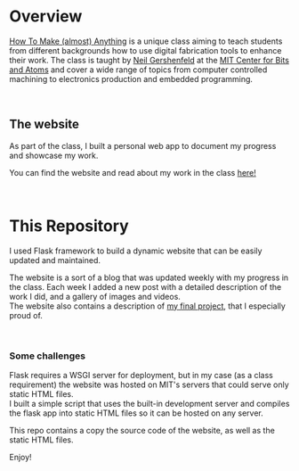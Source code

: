 # Overview

[How To Make (almost) Anything](https://fab.cba.mit.edu/classes/863.22/) is a unique class aiming to teach students from different backgrounds how to use digital fabrication tools to enhance their work. The class is taught by [Neil Gershenfeld](https://en.wikipedia.org/wiki/Neil_Gershenfeld) at the [MIT Center for Bits and Atoms](https://cba.mit.edu/) and cover a wide range of topics from computer controlled machining to electronics production and embedded programming.

<br>

## The website

As part of the class, I built a personal web app to document my progress and showcase my work. 

You can find the website and read about my work in the class [here!](https://fab.cba.mit.edu/classes/863.22/EECS/people/Yuval/index.html)

<br>

# This Repository

I used Flask framework to build a dynamic website that can be easily updated and maintained.

The website is a sort of a blog that was updated weekly with my progress in the class. Each week I added a new post with a detailed description of the work I did, and a gallery of images and videos. <br>
The website also contains a description of [my final project](https://fab.cba.mit.edu/classes/863.22/EECS/people/Yuval/final.html), that I especially proud of.

<br>

### Some challenges

Flask requires a WSGI server for deployment, but in my case (as a class requirement) the website was hosted on MIT's servers that could serve only static HTML files. <br>
I built a simple script that uses the built-in development server and compiles the flask app into static HTML files so it can be hosted on any server.

This repo contains a copy the source code of the website, as well as the static HTML files.

Enjoy!